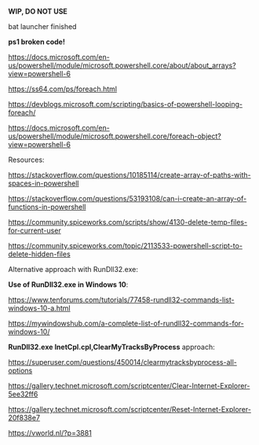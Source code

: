 **WIP, DO NOT USE**

bat launcher finished

**ps1 broken code!**

https://docs.microsoft.com/en-us/powershell/module/microsoft.powershell.core/about/about_arrays?view=powershell-6

https://ss64.com/ps/foreach.html

https://devblogs.microsoft.com/scripting/basics-of-powershell-looping-foreach/

https://docs.microsoft.com/en-us/powershell/module/microsoft.powershell.core/foreach-object?view=powershell-6

Resources:

https://stackoverflow.com/questions/10185114/create-array-of-paths-with-spaces-in-powershell

https://stackoverflow.com/questions/53193108/can-i-create-an-array-of-functions-in-powershell

https://community.spiceworks.com/scripts/show/4130-delete-temp-files-for-current-user

https://community.spiceworks.com/topic/2113533-powershell-script-to-delete-hidden-files


Alternative approach with RunDll32.exe:

**Use of RunDll32.exe in Windows 10**:

https://www.tenforums.com/tutorials/77458-rundll32-commands-list-windows-10-a.html

https://mywindowshub.com/a-complete-list-of-rundll32-commands-for-windows-10/

**RunDll32.exe InetCpl.cpl,ClearMyTracksByProcess** approach:

https://superuser.com/questions/450014/clearmytracksbyprocess-all-options

https://gallery.technet.microsoft.com/scriptcenter/Clear-Internet-Explorer-5ee32ff6

https://gallery.technet.microsoft.com/scriptcenter/Reset-Internet-Explorer-20f838e7

https://vworld.nl/?p=3881

